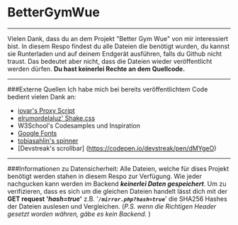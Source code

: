 # BetterGymWue


----------


Vielen Dank, dass du an dem Projekt "Better Gym Wue" von mir interessiert bist. In diesem Respo findest du alle Dateien die benötigt wurden, du kannst sie Runterladen und auf deinem Endgerät ausführen, falls du Github nicht traust. Das bedeutet  aber nicht, dass die Dateien wieder veröffentlicht werden dürfen.
**Du hast keinerlei Rechte an dem Quellcode.**


----------


###Externe Quellen
Ich habe mich bei bereits veröffentlichtem Code bedient vielen Dank an:

 - [iovar's Proxy Script](https://gist.github.com/iovar/9091078)
 - [elrumordelaluz' Shake.css](https://elrumordelaluz.github.io/csshake/)
 - W3School's Codesamples und Inspiration
 - [Google Fonts](https://fonts.google.com/)
 - [tobiasahlin's spinner](http://tobiasahlin.com/spinkit/)
 - [Devstreak's scrollbar] (https://codepen.io/devstreak/pen/dMYgeO)


----------


###Informationen zu Datensicherheit:
Alle Dateien, welche für dises Projekt benötigt werden stahen in diesem Respo zur Verfügung.
Wie jeder nachgucken kann werden im Backend ***keinerlei Daten gespeichert***. Um zu verifizieren, dass es sich um die gleichen Dateien handelt lässt dich mit der **GET request '*hash=true*'** z.B. '***`/mirror.php?hash=true`***' die SHA256 Hashes der Dateien auslesen und Vergleichen. (*P.S. wenn die Richtigen Header gesetzt worden währen, gäbe es kein Backend.* )